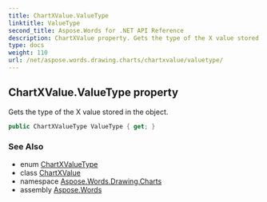 ```yaml
---
title: ChartXValue.ValueType
linktitle: ValueType
second_title: Aspose.Words for .NET API Reference
description: ChartXValue property. Gets the type of the X value stored in the object in C#.
type: docs
weight: 110
url: /net/aspose.words.drawing.charts/chartxvalue/valuetype/
---
```

## ChartXValue.ValueType property

Gets the type of the X value stored in the object.

```csharp
public ChartXValueType ValueType { get; }
```

### See Also

* enum [ChartXValueType](../../chartxvaluetype/)
* class [ChartXValue](../)
* namespace [Aspose.Words.Drawing.Charts](../../chartxvalue/)
* assembly [Aspose.Words](../../../)
